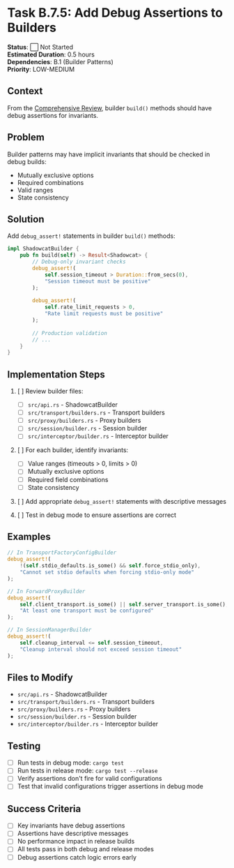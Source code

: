 # Task B.7.5: Add Debug Assertions to Builders

**Status**: ⬜ Not Started  
**Estimated Duration**: 0.5 hours  
**Dependencies**: B.1 (Builder Patterns)  
**Priority**: LOW-MEDIUM  

## Context

From the [Comprehensive Review](../../../reviews/cli-refactor-optimization/comprehensive-review.md#92-medium-priority), builder `build()` methods should have debug assertions for invariants.

## Problem

Builder patterns may have implicit invariants that should be checked in debug builds:
- Mutually exclusive options
- Required combinations
- Valid ranges
- State consistency

## Solution

Add `debug_assert!` statements in builder `build()` methods:

```rust
impl ShadowcatBuilder {
    pub fn build(self) -> Result<Shadowcat> {
        // Debug-only invariant checks
        debug_assert!(
            self.session_timeout > Duration::from_secs(0),
            "Session timeout must be positive"
        );
        
        debug_assert!(
            self.rate_limit_requests > 0,
            "Rate limit requests must be positive"
        );
        
        // Production validation
        // ...
    }
}
```

## Implementation Steps

1. [ ] Review builder files:
   - [ ] `src/api.rs` - ShadowcatBuilder
   - [ ] `src/transport/builders.rs` - Transport builders
   - [ ] `src/proxy/builders.rs` - Proxy builders
   - [ ] `src/session/builder.rs` - Session builder
   - [ ] `src/interceptor/builder.rs` - Interceptor builder

2. [ ] For each builder, identify invariants:
   - [ ] Value ranges (timeouts > 0, limits > 0)
   - [ ] Mutually exclusive options
   - [ ] Required field combinations
   - [ ] State consistency

3. [ ] Add appropriate `debug_assert!` statements with descriptive messages

4. [ ] Test in debug mode to ensure assertions are correct

## Examples

```rust
// In TransportFactoryConfigBuilder
debug_assert!(
    !(self.stdio_defaults.is_some() && self.force_stdio_only),
    "Cannot set stdio defaults when forcing stdio-only mode"
);

// In ForwardProxyBuilder
debug_assert!(
    self.client_transport.is_some() || self.server_transport.is_some(),
    "At least one transport must be configured"
);

// In SessionManagerBuilder
debug_assert!(
    self.cleanup_interval <= self.session_timeout,
    "Cleanup interval should not exceed session timeout"
);
```

## Files to Modify

- `src/api.rs` - ShadowcatBuilder
- `src/transport/builders.rs` - Transport builders
- `src/proxy/builders.rs` - Proxy builders
- `src/session/builder.rs` - Session builder
- `src/interceptor/builder.rs` - Interceptor builder

## Testing

- [ ] Run tests in debug mode: `cargo test`
- [ ] Run tests in release mode: `cargo test --release`
- [ ] Verify assertions don't fire for valid configurations
- [ ] Test that invalid configurations trigger assertions in debug mode

## Success Criteria

- [ ] Key invariants have debug assertions
- [ ] Assertions have descriptive messages
- [ ] No performance impact in release builds
- [ ] All tests pass in both debug and release modes
- [ ] Debug assertions catch logic errors early